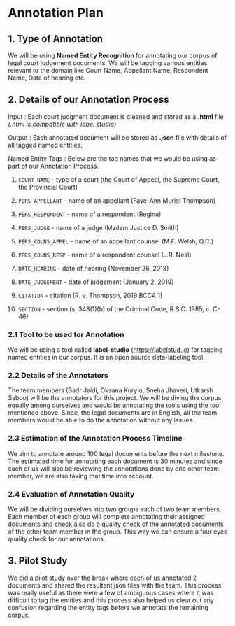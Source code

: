 # Annotation Plan


## 1. Type of Annotation

We will be using **Named Entity Recognition** for annotating our corpus of legal court judgement documents. We will be tagging various entities relevant to the domain like Court Name, Appellant Name, Respondent Name, Date of hearing etc. 

## 2. Details of our Annotation Process

Input : Each court judgment document is cleaned and stored as a **.html** file *(.html is compatible with label studio)*

Output : Each annotated document will be stored as **.json** file with details of all tagged named entities.

Named Entity Tags : Below are the tag names that we would be using as part of our Annotation Process. 

1) `COURT_NAME` - type of a court (the Court of Appeal, the Supreme Court, the Provincial Court)

2) `PERS_APPELLANT`  - name of an appellant (Faye-Ann Muriel Thompson)

3) `PERS_RESPONDENT` - name of a respondent (Regina)

4) `PERS_JUDGE` - name of a judge (Madam Justice D. Smith)

5) `PERS_COUNS_APPEL` - name of an appellant counsel (M.F. Welsh, Q.C.)

6) `PERS_COUNS_RESP` - name of a respondent counsel (J.R. Neal)

4) `DATE_HEARING` - date of hearing (November 26, 2018)

5) `DATE_JUDGEMENT` - date of judgement (January 2, 2019)

6) `CITATION` - citation (R. v. Thompson, 2019 BCCA 1)

7) `SECTION` - section (s. 348(1)(b) of the Criminal Code, R.S.C. 1985, c. C-46)


### 2.1 Tool to be used for Annotation

We will be using a tool called **label-studio** (https://labelstud.io) for tagging named entities in our corpus. It is an open source data-labeling tool.

### 2.2 Details of the Annotators

The team members (Badr Jaidi, Oksana Kurylo, Sneha Jhaveri, Utkarsh Saboo) will be the annotators for this project. We will be diving the corpus equally among ourselves and would be annotating the tools using the tool mentioned above. Since, the legal documents are in English, all the team members would be able to do the annotation without any issues.

### 2.3 Estimation of the Annotation Process Timeline

We aim to annotate around 100 legal documents before the next milestone. The estimated time for annotating each document is 30 minutes and since each of us will also be reviewing the annotations done by one other team member, we are also taking that time into account. 

### 2.4 Evaluation of Annotation Quality

We will be dividing ourselves into two groups each of two team members. Each member of each group will complete annotating their assigned documents and check also do a quality check of the annotated documents of the other team member in the group. This way we can ensure a four eyed quality check for our annotations.

## 3. Pilot Study

We did a pilot study over the break where each of us annotated 2 documents and shared the resultant json files with the team. This process was really useful as there were a few of ambiguous cases where it was difficult to tag the entities and this process also helped us clear out any confusion regarding the entity tags before we annotate the remaining corpus. 